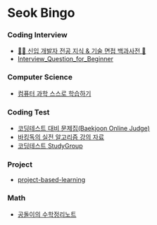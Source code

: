 <h1> Seok Bingo </h1>

<h3> Coding Interview </h3>

 - <a href="https://github.com/gyoogle/tech-interview-for-developer">👶🏻 신입 개발자 전공 지식 & 기술 면접 백과사전 📖</a>
 - <a href="https://github.com/JaeYeopHan/Interview_Question_for_Beginner">Interview_Question_for_Beginner</a>

<h3> Computer Science </h3>

 - <a href="https://github.com/minnsane/TeachYourselfCS-KR">컴퓨터 과학 스스로 학습하기</a>

<h3> Coding Test </h3>

 - [코딩테스트 대비 문제집(Baekjoon Online Judge)](https://github.com/tony9402/baekjoon)
 - [바킹독의 실전 알고리즘 강의 자료](https://github.com/encrypted-def/basic-algo-lecture)
 - [코딩테스트 StudyGroup](https://github.com/CodeTest-StudyGroup/Code-Test-Study)

<h3> Project </h3>

 - <a href="https://github.com/practical-tutorials/project-based-learning">project-based-learning</a>

<h3> Math </h3>

 - <a href="https://github.com/angeloyeo/angeloyeo.github.io">공돌이의 수학정리노트</a>
